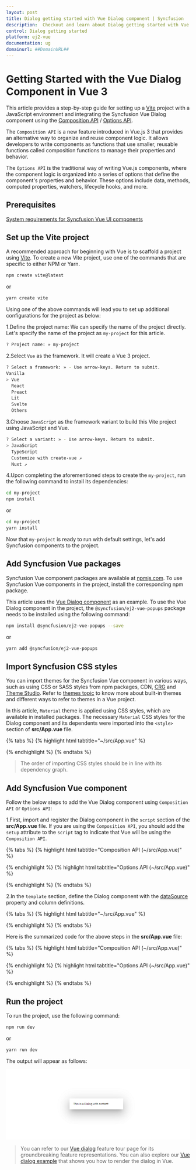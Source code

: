 ```yaml
---
layout: post
title: Dialog getting started with Vue Dialog component | Syncfusion
description:  Checkout and learn about Dialog getting started with Vue Dialog component of Syncfusion Essential JS 2 and more details.
control: Dialog getting started 
platform: ej2-vue
documentation: ug
domainurl: ##DomainURL##
---
```


# Getting Started with the Vue Dialog Component in Vue 3

This article provides a step-by-step guide for setting up a [Vite](https://vitejs.dev/) project with a JavaScript environment and integrating the Syncfusion Vue Dialog component using the [Composition API](https://vuejs.org/guide/introduction.html#composition-api) / [Options API](https://vuejs.org/guide/introduction.html#options-api).

The `Composition API` is a new feature introduced in Vue.js 3 that provides an alternative way to organize and reuse component logic. It allows developers to write components as functions that use smaller, reusable functions called composition functions to manage their properties and behavior.

The `Options API` is the traditional way of writing Vue.js components, where the component logic is organized into a series of options that define the component's properties and behavior. These options include data, methods, computed properties, watchers, lifecycle hooks, and more.

## Prerequisites

[System requirements for Syncfusion Vue UI components](https://ej2.syncfusion.com/vue/documentation/system-requirements/)

## Set up the Vite project

A recommended approach for beginning with Vue is to scaffold a project using [Vite](https://vitejs.dev/). To create a new Vite project, use one of the commands that are specific to either NPM or Yarn.

```bash
npm create vite@latest
```

or

```bash
yarn create vite
```

Using one of the above commands will lead you to set up additional configurations for the project as below:

1.Define the project name: We can specify the name of the project directly. Let's specify the name of the project as `my-project` for this article.

```bash
? Project name: » my-project
```

2.Select `Vue` as the framework. It will create a Vue 3 project.

```bash
? Select a framework: » - Use arrow-keys. Return to submit.
Vanilla
> Vue
  React
  Preact
  Lit
  Svelte
  Others
```

3.Choose `JavaScript` as the framework variant to build this Vite project using JavaScript and Vue.

```bash
? Select a variant: » - Use arrow-keys. Return to submit.
> JavaScript
  TypeScript
  Customize with create-vue ↗
  Nuxt ↗
```

4.Upon completing the aforementioned steps to create the `my-project`, run the following command to install its dependencies:

```bash
cd my-project
npm install
```

or

```bash
cd my-project
yarn install
```

Now that `my-project` is ready to run with default settings, let's add Syncfusion components to the project.

## Add Syncfusion Vue packages

Syncfusion Vue component packages are available at [npmjs.com](https://www.npmjs.com/search?q=ej2-vue). To use Syncfusion Vue components in the project, install the corresponding npm package.

This article uses the [Vue Dialog component](https://www.syncfusion.com/vue-components/vue-modal-dialog) as an example. To use the Vue Dialog component in the project, the `@syncfusion/ej2-vue-popups` package needs to be installed using the following command:

```bash
npm install @syncfusion/ej2-vue-popups --save
```

or

```bash
yarn add @syncfusion/ej2-vue-popups
```

## Import Syncfusion CSS styles

You can import themes for the Syncfusion Vue component in various ways, such as using CSS or SASS styles from npm packages, CDN, [CRG](https://ej2.syncfusion.com/javascript/documentation/common/custom-resource-generator/) and [Theme Studio](https://ej2.syncfusion.com/vue/documentation/appearance/theme-studio/). Refer to [themes topic](https://ej2.syncfusion.com/vue/documentation/appearance/theme/) to know more about built-in themes and different ways to refer to themes in a Vue project.

In this article, `Material` theme is applied using CSS styles, which are available in installed packages. The necessary `Material` CSS styles for the Dialog component and its dependents were imported into the `<style>` section of **src/App.vue** file.

{% tabs %}
{% highlight html tabtitle="~/src/App.vue" %}

<style>
  @import "../node_modules/@syncfusion/ej2-base/styles/material.css";
  @import "../node_modules/@syncfusion/ej2-vue-buttons/styles/material.css";
  @import "../node_modules/@syncfusion/ej2-vue-popups/styles/material.css";
</style>

{% endhighlight %}
{% endtabs %}

> The order of importing CSS styles should be in line with its dependency graph.

## Add Syncfusion Vue component

Follow the below steps to add the Vue Dialog component using `Composition API` or `Options API`:

  1.First, import and register the Dialog component in the `script` section of the **src/App.vue** file. If you are using the `Composition API`, you should add the `setup` attribute to the `script` tag to indicate that Vue will be using the `Composition API`.

{% tabs %}
{% highlight html tabtitle="Composition API (~/src/App.vue)" %}

<script setup>
  import { DialogComponent as EjsDialog } from "@syncfusion/ej2-vue-popups";
</script>

{% endhighlight %}
{% highlight html tabtitle="Options API (~/src/App.vue)" %}

<script>
import { DialogComponent } from "@syncfusion/ej2-vue-popups";
//Component registeration
export default {
  name: "App",
  components: {
    "ejs-dialog": DialogComponent,
  }
}
</script>

{% endhighlight %}
{% endtabs %}
   
2.In the `template` section, define the Dialog component with the [dataSource](https://ej2.syncfusion.com/vue/documentation/api/dialog#datasource) property and column definitions.

{% tabs %}
{% highlight html tabtitle="~/src/App.vue" %}

<template>
    <div>
        <div id="target" class="control-section">
        <ejs-dialog :target="target" :width="width" :content="content">
        </ejs-dialog>
        </div>
    </div>
    </template>

{% endhighlight %}
{% endtabs %}

Here is the summarized code for the above steps in the **src/App.vue** file:

{% tabs %}
{% highlight html tabtitle="Composition API (~/src/App.vue)" %}

<template>
  <div>
    <div id="target" class="control-section">
      <ejs-dialog :target="data[0].target" :width="data[0].width" :content="data[0].content">
      </ejs-dialog>
    </div>
  </div>
</template>
<script setup>
import { DialogComponent as EjsDialog } from "@syncfusion/ej2-vue-popups";
  const data = [{ target: "#target",
                  width: "335px",
                  content: "This is a Dialog with content.",}]
</script>
<style>
  @import "../node_modules/@syncfusion/ej2-vue-popups/styles/material.css";
  .control-section {
    height: 100%;
    min-height: 200px;
  }
</style>

{% endhighlight %}
{% highlight html tabtitle="Options API (~/src/App.vue)" %}

<template>
  <div>
    <div id="target" class="control-section">
      <ejs-dialog :target="target" :width="width" :content="content">
      </ejs-dialog>
    </div>
  </div>
</template>
<script>
import { DialogComponent } from "@syncfusion/ej2-vue-popups";
export default {
  name: "App",
  components: {
    "ejs-dialog": DialogComponent,
  },
  data: function () {
    return {
      target: "#target",
      width: "335px",
      content: "This is a Dialog with content.",
    };
  },
  methods: {},
};
</script>
<style>
  @import "../node_modules/@syncfusion/ej2-vue-popups/styles/material.css";
  .control-section {
    height: 100%;
    min-height: 200px;
  }
</style>

{% endhighlight %}
{% endtabs %}

## Run the project

To run the project, use the following command:

```bash
npm run dev
```

or

```bash
yarn run dev
```

The output will appear as follows:

![Output](./images/vue3-dialog.png)

> You can refer to our [Vue dialog](https://www.syncfusion.com/vue-components/vue-modal-dialog) feature tour page for its groundbreaking feature representations. You can also explore our [Vue dialog example](https://ej2.syncfusion.com/vue/documentation/dialog/getting-started/) that shows you how to render the dialog in Vue.